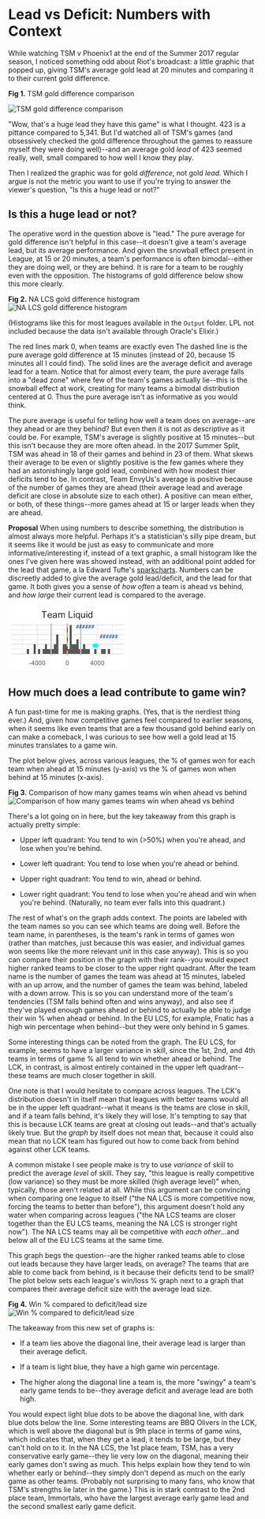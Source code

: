 # Lead vs Deficit: Numbers with Context

While watching TSM v Phoenix1 at the end of the Summer 2017 regular season, I noticed something odd about Riot's broadcast: a little graphic that popped up, giving TSM's average gold lead at 20 minutes and comparing it to their current gold difference. 

**Fig 1.** TSM gold difference comparison

![TSM gold difference comparison](Supplementary\_Files/Riot\_graphic\_TSM\_gd.png)

"Wow, that's a huge lead they have this game" is what I thought. 423 is a pittance compared to 5,341. But I'd watched all of TSM's games (and obsessively checked the gold difference throughout the games to reassure myself they were doing well)--and an average gold *lead* of 423 seemed really, well, small compared to how well I know they play. 

Then I realized the graphic was for gold *difference*, not gold *lead*. Which I argue is not the metric you want to use if you're trying to answer the viewer's question, "Is this a huge lead or not?"

## Is this a huge lead or not?

The operative word in the question above is "lead." The pure average for gold difference isn't helpful in this case--it doesn't give a team's average lead, but its average performance. And given the snowball effect present in League, at 15 or 20 minutes, a team's performance is often bimodal--either they are doing well, or they are behind. It is rare for a team to be roughly even with the opposition. The histograms of gold difference below show this more clearly.

**Fig 2.** NA LCS gold difference histogram
![NA LCS gold difference histogram](Output/histogram\_NALCS.png)

(Histograms like this for most leagues available in the `Output` folder. LPL not included because the data isn't available through Oracle's Elixir.)

The red lines mark 0, when teams are exactly even The dashed line is the pure average gold difference at 15 minutes (instead of 20, because 15 minutes all I could find). The solid lines are the average deficit and average lead for a team. Notice that for almost every team, the pure average falls into a "dead zone" where few of the team's games actually lie--this is the snowball effect at work, creating for many teams a bimodal distribution centered at 0. Thus the pure average isn't as informative as you would think.

The pure average is useful for telling how well a team does on average--are they ahead or are they behind? But even then it is not as descriptive as it could be. For example, TSM's average is slightly positive at 15 minutes--but this isn't because they are more often ahead. In the 2017 Summer Split, TSM was ahead in 18 of their games and behind in 23 of them. What skews their average to be even or slightly positive is the few games where they had an astonishingly large gold lead, combined with how modest thier deficits tend to be. In contrast, Team EnvyUs's average is positive because of the number of games they are ahead (their average lead and average deficit are close in absolute size to each other). A positive can mean either, or both, of these things--more games ahead at 15 or larger leads when they are ahead.

**Proposal** When using numbers to describe something, the distribution is almost always more helpful. Perhaps it's a statistician's silly pipe dream, but it seems like it would be just as easy to communicate and more informative/interesting if, instead of a text graphic, a small histogram like the ones I've given here was showed instead, with an additional point added for the lead that game, a la Edward Tufte's [sparkcharts](http://www.fusioncharts.com/chart-primers/spark-charts/). Numbers can be discreetly added to give the average gold lead/deficit, and the lead for that game. It both gives you a sense of *how often* a team is ahead vs behind, and *how large* their current lead is compared to the average. 


![Example](Supplementary_Files/example.png)


## How much does a lead contribute to game win?

A fun past-time for me is making graphs. (Yes, that is the nerdiest thing ever.) And, given how competitive games feel compared to earlier seasons, when it seems like even teams that are a few thousand gold behind early on can make a comeback, I was curious to see how well a gold lead at 15 minutes translates to a game win. 

The plot below gives, across various leagues, the \% of games won for each team when ahead at 15 minutes (y-axis) vs the \% of games won when behind at 15 minutes (x-axis).

**Fig 3.** Comparison of how many games teams win when ahead vs behind
![Comparison of how many games teams win when ahead vs behind](Output/comparison\_winloss\_updown.png) 

There's a lot going on in here, but the key takeaway from this graph is actually pretty simple:

- Upper left quadrant: You tend to win (>50\%) when you're ahead, and lose when you're behind.

- Lower left quadrant: You tend to lose when you're ahead or behind.

- Upper right quadrant: You tend to win, ahead or behind.

- Lower right quadrant: You tend to lose when you're ahead and win when you're behind. (Naturally, no team ever falls into this quadrant.)

The rest of what's on the graph adds context. The points are labeled with the team names so you can see which teams are doing well. Before the team name, in parentheses, is the team's rank in terms of games won (rather than matches, just because this was easier, and individual games won seems like the more relevant unit in this case anyway). This is so you can compare their position in the graph with their rank--you would expect higher ranked teams to be closer to the upper right quadrant. After the team name is the number of games the team was ahead at 15 minutes, labeled with an up arrow, and the number of games the team was behind, labeled with a down arrow. This is so you can understand more of the team's tendencies (TSM falls behind often and wins anyway), and also see if they've played enough games ahead or behind to actually be able to judge their win % when ahead or behind. In the EU LCS, for example, Fnatic has a high win percentage when behind--but they were only behind in 5 games. 

Some interesting things can be noted from the graph. The EU LCS, for example, seems to have a larger variance in skill, since the 1st, 2nd, and 4th teams in terms of game % all tend to win whether ahead or behind. The LCK, in contrast, is almost entirely contained in the upper left quadrant--these teams are much closer together in skill. 

One note is that I would hesitate to compare across leagues. The LCK's distribution doesn't in itself mean that leagues with better teams would all be in the upper left quadrant--what it means is the teams are close in skill, and if a team falls behind, it's likely they will lose. It's tempting to say that this is because LCK teams are great at closing out leads--and that's actually likely true. But the *graph* by itself does not mean that, because it could also mean that no LCK team has figured out how to come back from behind against other LCK teams. 

A common mistake I see people make is try to use *variance* of skill to predict the average *level* of skill. They say, "this league is really competitive (low variance) so they must be more skilled (high average level)" when, typically, those aren't related at all. While this argument can be convincing when comparing one league to itself ("the NA LCS is more competitive now, forcing the teams to better than before"), this argument doesn't hold any water when comparing across leagues ("the NA LCS teams are closer together than the EU LCS teams, meaning the NA LCS is stronger right now"). The NA LCS teams may all be competitive with *each other*...and below all of the EU LCS teams at the same time.

This graph begs the question--are the higher ranked teams able to close out leads because they have larger leads, on average? The teams that are able to come back from behind, is it because their deficits tend to be small? The plot below sets each league's win/loss \% graph next to a graph that compares their average deficit size with the average lead size.

**Fig 4.** Win % compared to deficit/lead size
![Win % compared to deficit/lead size](Output/size\_vs\_percentage.png)

The takeaway from this new set of graphs is:

- If a team lies above the diagonal line, their average lead is larger than their average deficit.

- If a team is light blue, they have a high game win percentage.

- The higher along the diagonal line a team is, the more "swingy" a team's early game tends to be--they average deficit and average lead are both high.

You would expect light blue dots to be above the diagonal line, with dark blue dots below the line. Some interesting teams are BBQ Olivers in the LCK, which is well above the diagonal but is 9th place in terms of game wins, which indicates that, when they get a lead, it tends to be large, but they can't hold on to it. In the NA LCS, the 1st place team, TSM, has a very conservative early game--they lie very low on the diagonal, meaning their early games don't swing as much. This helps explain how they tend to win whether early or behind--they simply don't depend as much on the early game as other teams. (Probably not surprising to many fans, who know that TSM's strengths lie later in the game.) This is in stark contrast to the 2nd place team, Immortals, who have the largest average early game lead and the second smallest early game deficit. 